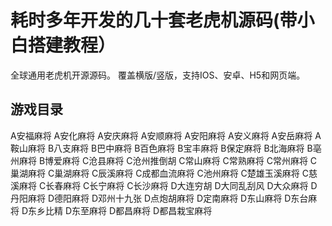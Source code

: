 # 耗时多年开发的几十套老虎机源码(带小白搭建教程）

全球通用老虎机开源源码。
覆盖横版/竖版，支持IOS、安卓、H5和网页端。

## 游戏目录

A安福麻将	A安化麻将	A安庆麻将	A安顺麻将	A安阳麻将
A安义麻将	A安岳麻将	A鞍山麻将	B八支麻将	B巴中麻将
B百色麻将	B宝丰麻将	B保定麻将	B北海麻将	B亳州麻将
B博爱麻将	C沧县麻将	C沧州推倒胡	C常山麻将	C常熟麻将
C常州麻将	C巢湖麻将	C巢湖麻将	C辰溪麻将	C成都血流麻将
C池州麻将	C楚雄玉溪麻将	C慈溪麻将	C长春麻将	C长宁麻将
C长沙麻将	D大连穷胡	D大同乱刮风	D大众麻将	D丹阳麻将
D德阳麻将	D邓州十九张	D点炮胡麻将	D定南麻将	D东山麻将
D东台麻将	D东乡比精	D东至麻将	D都昌麻将	D都昌栽宝麻将
